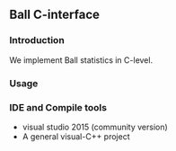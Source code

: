 Ball C-interface
---

### Introduction
We implement Ball statistics in C-level.

### Usage

### IDE and Compile tools
- visual studio 2015 (community version)
- A general visual-C++ project